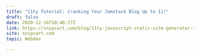 ```yaml
---
title: "11ty Tutorial: Cranking Your Jamstack Blog Up to 11!"
draft: false
date: 2020-12-16T10:40:27Z
link: https://snipcart.com/blog/11ty-javascript-static-site-generator-tutorial?utm_medium=RSS&utm_source=hune
site: snipcart.com
topic: Webdev  

---
```

